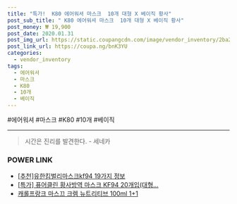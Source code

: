 ```yaml
--- 
title: "특가!  K80 에어워셔 마스크  10개 대형 X 베이직 황사" 
post_sub_title: " K80 에어워셔 마스크  10개 대형 X 베이직 황사" 
post_money: ₩ 19,900 
post_date: 2020.01.31 
post_img_url: https://static.coupangcdn.com/image/vendor_inventory/2ba2/a1b4e53ca490ddbb09d74fa75f7ada0d6d2a7f64112de106e49a0a912473.jpg 
post_link_url: https://coupa.ng/bnK3YU 
categories: 
  - vendor_inventory 
tags: 
  - 에어워셔 
  - 마스크 
  - K80 
  - 10개 
  - 베이직 
--- 
```

  #에어워셔 #마스크 #K80 #10개 #베이직 
<hr> 

> 시간은 진리를 발견한다. - 세네카 


### POWER LINK

* <a href="https://blog.naver.com/fasyy4321/221790030215" target="_blank">[추천]유한킴벌리마스크kf94 19가지 정보</a>
* <a href="https://blog.naver.com/an0733/221789436503" target="_blank">[특가] 퓨어클린 황사방역 마스크 KF94 20개입(대형...</a>
* <a href="https://blog.naver.com/sakai111/221784683524" target="_blank">캐롤프랑크 마스끄 크렘 뉴트리티브 100ml 1+1</a>
